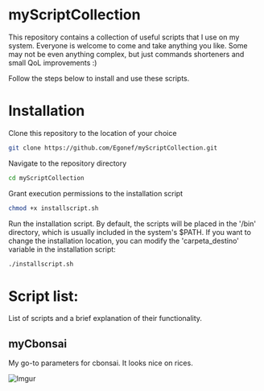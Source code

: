 # myScriptCollection

This repository contains a collection of useful scripts that I use on my system. 
Everyone is welcome to come and take anything you like. 
Some may not be even anything complex, but just commands shorteners and small QoL improvements :) 

Follow the steps below to install and use these scripts.


# Installation


 Clone this repository to the location of your choice
```bash
git clone https://github.com/Egonef/myScriptCollection.git
```
 Navigate to the repository directory
```bash
cd myScriptCollection
```
 Grant execution permissions to the installation script
```bash
chmod +x installscript.sh
```
 Run the installation script.
 By default, the scripts will be placed in the '/bin' directory, which is usually included in the system's $PATH.
 If you want to change the installation location, you can modify the 'carpeta_destino' variable in the installation script:
```bash
./installscript.sh
```

# Script list:

List of scripts and a brief explanation of their functionality.

## myCbonsai

My go-to parameters for cbonsai. It looks nice on rices.


![Imgur](https://i.imgur.com/loGfYQq.png)
